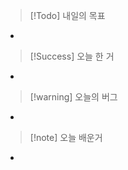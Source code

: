 > [!Todo] 내일의 목표

- 



> [!Success] 오늘 한 거

- 



> [!warning] 오늘의 버그

- 



> [!note] 오늘 배운거

- 

